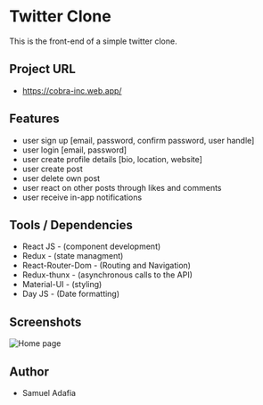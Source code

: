 # Twitter Clone
This is the front-end of a simple twitter clone. 

## Project URL
 - https://cobra-inc.web.app/


## Features
 - user sign up [email, password, confirm password, user handle]
 - user login [email, password]
 - user create profile details [bio, location, website]
 - user create post
 - user delete own post
 - user react on other posts through likes and comments
 - user receive in-app notifications

## Tools / Dependencies
 - React JS - (component development)
 - Redux - (state managment)
 - React-Router-Dom - (Routing and Navigation)
 - Redux-thunx - (asynchronous calls to the API)
 - Material-UI - (styling)
 - Day JS - (Date formatting)

## Screenshots
![Home page](/screenshots/cobra-inc-home-page.PNG?raw=true "Home Page")

## Author
 - Samuel Adafia
